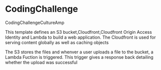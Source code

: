# CodingChallenge
CodingChallengeCultureAmp

This template defines an S3 bucket,Cloudfront,Cloudfront Origin Access Identity and Lambda to build a web application. The Cloudfront is used for serving content globally
as well as caching objects

The S3 stores the files and whenver a user uploads a file to the bucket, a Lambda Fuction is triggered. This trigger gives a response back detailing whether the upload was successful
